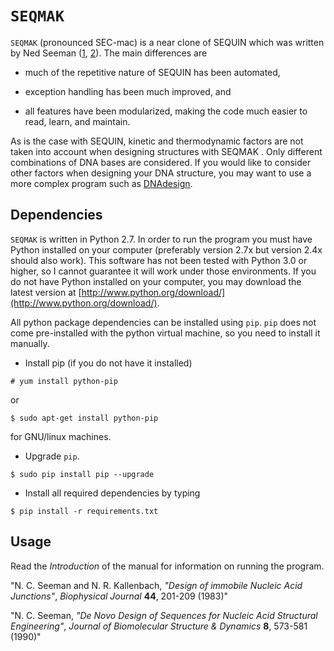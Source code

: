 `SEQMAK`
========

`SEQMAK` (pronounced SEC-mac) is a near clone of SEQUIN which was written by Ned Seeman ([1][first], [2][second]). The main differences are

* much of the repetitive nature of SEQUIN has been automated,

* exception handling has been much improved, and

* all features have been modularized, making the code much easier to read, learn, and maintain.

As is the case with SEQUIN, kinetic and thermodynamic factors are not taken into
account when designing structures with SEQMAK . Only different combinations of DNA bases are considered. If you would like to consider other factors when designing your DNA structure, you may want to use a more complex program such as [DNAdesign](http://dna.caltech.edu/DNAdesign/).


Dependencies
------------
`SEQMAK` is written in Python 2.7. In order to run the program you must have Python installed on your computer (preferably version 2.7x but version 2.4x should also work). This software has not been tested with Python 3.0 or higher, so I cannot guarantee it will work under those environments. If you do not have Python installed on your computer, you may download the latest version at [http://www.python.org/download/](http://www.python.org/download/).

All python package dependencies can be installed using `pip`. `pip` does not come pre-installed  with the python virtual machine, so you need to install it manually.

* Install pip (if you do not have it installed)

`# yum install python-pip`
	
or 

`$ sudo apt-get install python-pip`
	
for GNU/linux machines.

* Upgrade `pip`.

`$ sudo pip install pip --upgrade`

* Install all required dependencies by typing
   
`$ pip install -r requirements.txt`



Usage
-----

Read the *Introduction* of the manual for information on running the program.




[first]: <http://www.cell.com/biophysj/abstract/S0006-3495(83)84292-1>
"N. C. Seeman and N. R. Kallenbach, *"Design of immobile Nucleic Acid Junctions"*,  *Biophysical Journal* **44**, 201-209 (1983)"

[second]: <http://www.tandfonline.com/doi/abs/10.1080/07391102.1990.10507829#preview>
"N. C. Seeman, *"De Novo Design of Sequences for Nucleic Acid Structural Engineering"*, *Journal of Biomolecular Structure & Dynamics* **8**, 573-581 (1990)"
